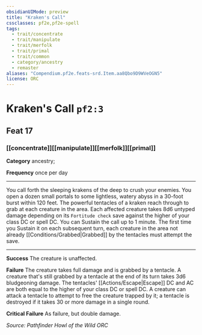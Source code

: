 ```yaml
---
obsidianUIMode: preview
title: "Kraken's Call"
cssclasses: pf2e,pf2e-spell
tags:
  - trait/concentrate
  - trait/manipulate
  - trait/merfolk
  - trait/primal
  - trait/common
  - category/ancestry
  - remaster
aliases: "Compendium.pf2e.feats-srd.Item.aa8Qbo9D9WVeOGN5"
license: ORC
---
```

# Kraken's Call `pf2:3`
## Feat 17
### [[concentrate]][[manipulate]][[merfolk]][[primal]]

**Category** ancestry; 




**Frequency** once per day

* * *

You call forth the sleeping krakens of the deep to crush your enemies. You open a dozen small portals to some lightless, watery abyss in a 30-foot burst within 120 feet. The powerful tentacles of a kraken reach through to grab at each creature in the area. Each affected creature takes 8d6 untyped damage depending on its `Fortitude check` save against the higher of your class DC or spell DC. You can Sustain the call up to 1 minute. The first time you Sustain it on each subsequent turn, each creature in the area not already [[Conditions/Grabbed|Grabbed]] by the tentacles must attempt the save.

* * *

**Success** The creature is unaffected.

**Failure** The creature takes full damage and is grabbed by a tentacle. A creature that's still grabbed by a tentacle at the end of its turn takes 3d6 bludgeoning damage. The tentacles' [[Actions/Escape|Escape]] DC and AC are both equal to the higher of your class DC or spell DC. A creature can attack a tentacle to attempt to free the creature trapped by it; a tentacle is destroyed if it takes 30 or more damage in a single round.

**Critical Failure** As failure, but double damage.

*Source: Pathfinder Howl of the Wild*
*ORC*
